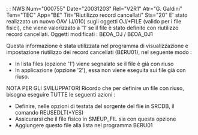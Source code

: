 :  : NWS Num="000755" Date="20031203" Rel="V2R1" Atr="G. Galdini" Tem="TEC" App="B£" Tit="Riutilizzo record cancellati" Sts="20"
E' stato realizzato un nuovo OAV (J/010) sugli oggetti OJ/*FILE (valido per i file fisici), che viene valorizzato a '1' se il file è stato definito con riutilizzo record cancellati.
Oggetti modificati :  B£OA_OJ / B£OA_OJ1

Questa informazione è stata utilizzata nel programma di visualizzazione e impostazione riutilizzo dei record cancellati (B£RU01), nel seguente modo : 
- In lista files  (opzione '1') viene segnalato se il file è già con riuso
- In applicazione (opzione '2'), essa non viene eseguita sui file già con riuso.

NOTA PER GLI SVILUPPATORI
Ricordo che per definire un file con riuso, bisogna eseguire TUTTE le seguenti azioni : 
- Definire, nelle opzioni di testata del sorgente del flie in SRCDB, il comando REUSEDLT(*YES)
- Assicurarsi che il file fisico in SMEUP_FIL sia con questa opzione
- Aggiungere questo file alla lista nel programma B£RU01
